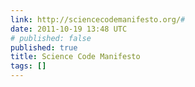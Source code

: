 ```yaml
---
link: http://sciencecodemanifesto.org/#
date: 2011-10-19 13:48 UTC
# published: false
published: true
title: Science Code Manifesto
tags: []
---
```



